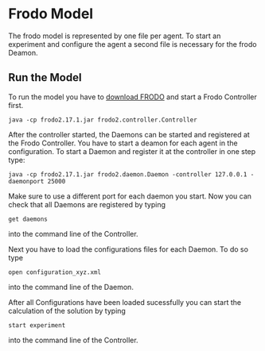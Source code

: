 # Frodo Model
The frodo model is represented by one file per agent. To start an experiment and configure the agent a second file is necessary for the frodo Deamon. 
## Run the Model
To run the model you have to [download FRODO](https://frodo-ai.tech/index.php/download) and start a Frodo Controller first.

```java -cp frodo2.17.1.jar frodo2.controller.Controller```

After the controller started, the Daemons can be started and registered at the Frodo Controller. You have to start a deamon for each agent in the configuration. To start a Daemon and register it at the controller in one step type:

```java -cp frodo2.17.1.jar frodo2.daemon.Daemon -controller 127.0.0.1 -daemonport 25000```

Make sure to use a different port for each daemon you start.
Now you can check that all Daemons are registered by typing 

```get daemons```

into the command line of the Controller.

Next you have to load the configurations files for each Daemon. To do so type

```open configuration_xyz.xml```

into the command line of the Daemon.

After all Configurations have been loaded sucessfully you can start the calculation of the solution by typing

```start experiment```

into the command line of the Controller.
